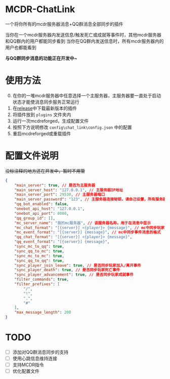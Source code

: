 # MCDR-ChatLink
一个将你所有的mcdr服务器消息+QQ群消息全部同步的插件

当你在一个mcdr服务器内发送信息/触发死亡或成就等事件时，其他mcdr服务器和QQ群内的用户都能同步看到
当你在QQ群内发送信息时，所有mcdr服务器内的用户也都能看到

**与QQ群同步消息的功能正在开发中~**

# 使用方法
0. 在你的一堆mcdr服务器中任意选择一个主服务器，主服务器要一直处于启动状态才能使消息同步服务正常运行
1. 在[release](https://github.com/sedatemickey/MCDR-ChatLink/releases)中下载最新版本的插件
2. 将插件放到 `plugins` 文件夹内
3. 运行一次mcdreforged，生成配置文件
4. 按照下方说明修改 `config\chat_link\config.json` 中的配置
5. 重启mcdreforged或重载插件

# 配置文件说明
~~没标注释的地方还在开发中，暂时不用管~~
```json
{
    "main_server": true, // 是否为主服务器
    "main_server_host": "127.0.0.1", // 主服务器IP地址
    "main_server_port": 29530, // 主服务器端口
    "main_server_password": "123", // 主服务器连接秘钥，请自己设置，所有服务器必须相同
    "qq_bot_enabled": false,
    "onebot_api_host": "127.0.0.1",
    "onebot_api_port": 8080,
    "qq_group_id": [],
    "mc_server_name": "我的mc服务器", // 该服务器名称，用于在消息中显示
    "mc_chat_format": "[{server}] <{player}> {message}", // mc中同步玩家聊天消息的格式
    "mc_event_format": "[{server}] {message}", // mc中同步事件消息的格式
    "qq_chat_format": "[{server}] <{player}> {message}",
    "qq_event_format": "[{server}] {message}",
    "sync_mc_to_qq": true,
    "sync_qq_to_mc": true,
    "sync_mc_to_mc": true,
    "sync_qq_to_qq": true,
    "sync_player_join_leave": true, // 是否同步玩家加入/离开事件
    "sync_player_death": true, // 是否同步玩家死亡事件
    "sync_player_advancement": true, // 是否同步玩家成就事件
    "filter_commands": true,
    "filter_prefixes": [
        "/",
        "!",
        ".",
        "#"
    ],
    "max_message_length": 200
}
```

# TODO
- [ ] 添加对QQ群消息同步的支持
- [ ] 使用心跳信息维持连接
- [ ] 支持MCDR指令
- [ ] 优化配置文件